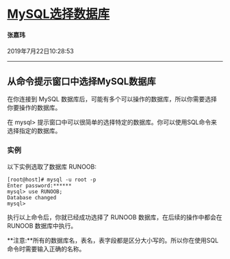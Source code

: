 # [MySQL选择数据库](<https://www.runoob.com/mysql/mysql-select-database.html>)

#### 张嘉玮

2019年7月22日10:28:53

----

## 从命令提示窗口中选择MySQL数据库

在你连接到 MySQL 数据库后，可能有多个可以操作的数据库，所以你需要选择你要操作的数据库。

在 mysql> 提示窗口中可以很简单的选择特定的数据库。你可以使用SQL命令来选择指定的数据库。

### 实例

以下实例选取了数据库 RUNOOB:

```
[root@host]# mysql -u root -p
Enter password:******
mysql> use RUNOOB;
Database changed
mysql>
```

执行以上命令后，你就已经成功选择了 RUNOOB 数据库，在后续的操作中都会在 RUNOOB 数据库中执行。

**注意:**所有的数据库名，表名，表字段都是区分大小写的。所以你在使用SQL命令时需要输入正确的名称。

